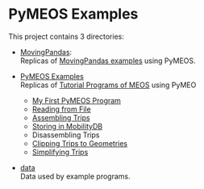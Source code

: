 # PyMEOS Examples


This project contains 3 directories:
- [MovingPandas](./MovingPandas):  
  Replicas of [MovingPandas examples](https://github.com/anitagraser/movingpandas-examples) using PyMEOS.
- [PyMEOS Examples](./PyMEOS%20Examples)  
  Replicas of [Tutorial Programs of MEOS](https://www.libmeos.org/tutorialprograms/) using PyMEO
  - [My First PyMEOS Program](PyMEOS%20Examples/pymeos_hello_world.py)
  - [Reading from File](PyMEOS%20Examples/pymeos_read_ais.py)
  - [Assembling Trips](PyMEOS%20Examples/pymeos_process_ais.py)
  - [Storing in MobilityDB](PyMEOS%20Examples/pymeos_store_ais.py)
  - Disassembling Trips
  - [Clipping Trips to Geometries](PyMEOS%20Examples/pymeos_clip_berlinmod.py)
  - [Simplifying Trips](PyMEOS%20Examples/pymeos_simplify_berlinmod.py)

- [data](./data)  
  Data used by example programs.

